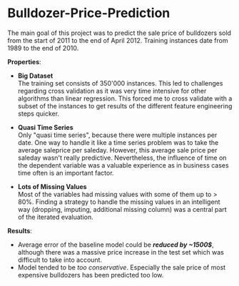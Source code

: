 # Bulldozer-Price-Prediction

The main goal of this project was to predict the sale price of bulldozers sold from the start of 2011 to the end of April 2012. Training instances date from 1989 to the end of 2010.


**Properties**:
- **Big Dataset** <br>
The training set consists of 350'000 instances. This led to challenges regarding cross validation as it was very time intensive for other algorithms than linear regression. This forced me to cross validate with a subset of the instances to get results of the different feature engineering steps quicker.

- **Quasi Time Series** <br>
Only "quasi time series", because there were multiple instances per date. One way to handle it like a time series problem was to take the average saleprice per saleday. However, this average sale price per saleday wasn't really predictive. Nevertheless, the influence of time on the dependent variable was a valuable experience as in business cases time often is an important factor.

- **Lots of Missing Values** <br>
Most of the variables had missing values with some of them up to > 80%. Finding a strategy to handle the missing values in an intelligent way (dropping, imputing, additional missing column) was a central part of the iterated evaluation.

**Results**: <br>
- Average error of the baseline model could be **_reduced by ~1500$_**, although there was a massive price increase in the test set which was difficult to take into account.
- Model tended to be _too conservative_. Especially the sale price of most expensive bulldozers has been predicted too low.
